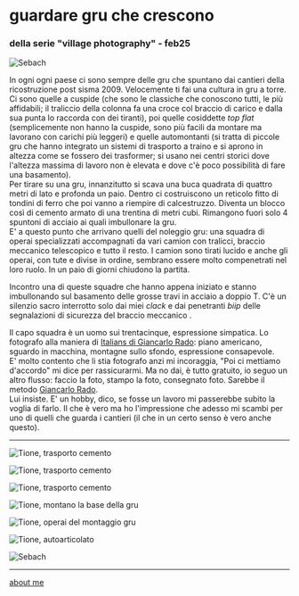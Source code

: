 # guardare gru che crescono
### della serie "village photography" - feb25

![](https://i.postimg.cc/hvjWHj6T/IMG-20250807-WA0013.jpg "Sebach")  

In ogni ogni paese ci sono sempre delle gru che spuntano dai cantieri della ricostruzione post sisma 2009. Velocemente ti fai una cultura in gru a torre. Ci sono quelle a cuspide (che sono le classiche che conoscono tutti, le più affidabili; il traliccio della colonna fa una croce col braccio di carico e dalla sua punta lo raccorda con dei tiranti), poi quelle cosiddette *top flat* (semplicemente non hanno la cuspide, sono più facili da montare ma lavorano con carichi più leggeri) e quelle automontanti (si tratta di piccole gru che hanno integrato un sistemi di trasporto a traino e si aprono in altezza come se fossero dei trasformer; si usano nei centri storici dove l'altezza massima di lavoro non è elevata e dove c'è poco possibilità di fare una basamento).   
Per tirare su una gru,  innanzitutto si scava una buca quadrata di quattro metri di lato e profonda un paio. Dentro ci costruiscono un reticolo fitto di tondini di ferro che poi vanno a riempire di calcestruzzo. Diventa un blocco così di cemento armato di  una trentina di metri cubi.  Rimangono fuori solo 4 spuntoni di acciaio ai quali imbullonare la gru.  
E' a questo punto che arrivano quelli del noleggio gru:  una squadra di operai specializzati accompagnati da vari camion con tralicci, braccio meccanico telescopico e tutto il resto. I camion sono tirati lucido e anche gli operai, con tute e divise in ordine, sembrano essere molto compenetrati nel loro ruolo.  In un paio di giorni chiudono la partita.   
  
Incontro una di queste squadre che hanno appena iniziato e stanno imbullonando sul basamento delle grosse travi in acciaio a doppio T. C'è un silenzio sacro interrotto solo dai miei *clack* e dai penetranti *biip* delle segnalazioni di sicurezza del braccio meccanico .  
  
Il capo squadra è un uomo sui trentacinque, espressione simpatica. Lo fotografo alla maniera di [Italians di Giancarlo Rado](https://flic.kr/s/aHsj2eyctm): piano americano, sguardo in macchina, montagne sullo sfondo, espressione consapevole.  
E' molto contento che li stia fotografo anzi mi incoraggia, "Poi ci mettiamo d'accordo" mi dice per rassicurarmi. Ma no dai, è tutto gratuito, io seguo un altro flusso: faccio la foto, stampo la foto, consegnato foto. Sarebbe il metodo [Giancarlo Rado](https://youtu.be/i10KCTjHu88?feature=shared).  
Lui insiste. E' un hobby, dico, se fosse un lavoro mi passerebbe subito la voglia di farlo. Il che è vero ma ho l'impressione che adesso mi scambi per uno di quelli che guarda i cantieri (il che in un certo senso è vero anche questo).   

---  

![](https://i.postimg.cc/x8TVYJHg/20240422-165320.jpg "Tione, trasporto cemento")   

![](https://i.postimg.cc/MKCB3Hnx/f47267b7-f9c3-44a1-ab60-df5f721e9efd.jpg "Tione, trasporto cemento")       

![](https://i.postimg.cc/Gt7wpLxR/20240422-165259.jpg "Tione, trasporto cemento") 

![](https://i.postimg.cc/Qx95q1x0/20241209-105938.jpg "Tione, montano la base della gru")     

![](https://i.postimg.cc/h43TxpgX/20241209-105917-1.jpg "Tione, operai del montaggio gru")   

![](https://i.postimg.cc/Rh8tBVG7/20241209-105506.jpg "Tione, autoarticolato")   

![](https://i.postimg.cc/j2F0KTY9/IMG-20250807-WA0007.jpg "Sebach")   

---  
[about me](https://about.me/cacioman)  
